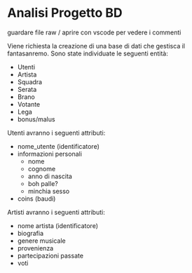 # Analisi Progetto BD
guardare file raw / aprire con vscode per vedere i commenti
<!---modificate file se non vi piace qualcosa-->

Viene richiesta la creazione di una base di dati che gestisca il fantasanremo.
Sono state individuate le seguenti entità:
- Utenti
- Artista
- Squadra
- Serata
- Brano
- Votante
- Lega
- bonus/malus

Utenti avranno i seguenti attributi:
- nome_utente (identificatore)
- informazioni personali
    - nome 
    - cognome
    - anno di nascita
    - boh palle?
    - minchia sesso  
- coins (baudi)

Artisti avranno i seguenti attributi:

- nome artista (identificatore)
- biografia
- genere musicale
- provenienza
- partecipazioni passate
- voti <!---Treiv: io li metterei in esibizione (che andrebbe al posto di brano) questa è versione Pipetta0.2-->
